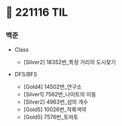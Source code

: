 # 🚩 221116 TIL

## **`백준`**

- Class

  - [Silver2] 18352번\_특정 거리의 도시찾기

- DFS/BFS
  - [Gold4] 14502번\_연구소
  - [Silver1] 7562번\_나이트의 이동
  - [Silver2] 4963번\_섬의 개수
  - [Gold5] 10026번\_적록색약
  - [Gold5] 7576번\_토마토
